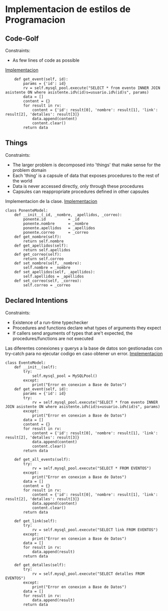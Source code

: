 # Implementacion de estilos de Programacion
## Code-Golf
Constraints:
- As few lines of code as possible

[Implementacion](evento_model.py)
```
    def get_event(self, id):
        params = {'id': id}
        rv = self.mysql_pool.execute("SELECT * from evento INNER JOIN asistente ON where asistente.id%(id)s=usuario.id%(id)s", params)                
        data = []
        content = {}
        for result in rv:
            content = {'id': result[0], 'nombre': result[1], 'link': result[2], 'detalles': result[3]}
            data.append(content)
            content.clear()
        return data
```

## Things
Constraints:

- The larger problem is decomposed into 'things' that make sense for the problem domain
- Each 'thing' is a capsule of data that exposes procedures to the rest of the world
- Data is never accessed directly, only through these procedures
- Capsules can reappropriate procedures defined in other capsules

Implementacion de la clase.
[Implementacion](ponente.py)
```
class PonenteModel:
    def __init__(_id, _nombre, _apellidos, _correo):
        ponente.id          = _id
        ponente.nombre      = _nombre
        ponente.apellidos   = _apellidos
        ponente.correo      = _correo
    def get_nombre(self):
        return self.nombre
    def get_apellidos(self):
        return self.apellidos
    def get_correo(self):
        return self.correo
    def set_nombre(self, _nombre):
        self.nombre = _nombre
    def set_apellidos(self, _apellidos):
        self.apellidos = _apellidos
    def set_correo(self, _correo):
        self.correo = _correo
```

## Declared Intentions
Constraints:
- Existence of a run-time typechecker
- Procedures and functions declare what types of arguments they expect
- If callers send arguments of types that are't expected, the procedures/functions are not executed

Las diferentes conexiones y querys a la base de datos son gestionadas con try-catch para no ejecutar codigo en caso obtener un error.
[Implementacion](evento_model.py)

```
class EventoModel:
    def __init__(self):
        try:
            self.mysql_pool = MySQLPool()
        except:
            print("Error en conexion a Base de Datos")
    def get_event(self, id):
        params = {'id': id}
        try:
            rv = self.mysql_pool.execute("SELECT * from evento INNER JOIN asistente ON where asistente.id%(id)s=usuario.id%(id)s", params)                
        except:
            print("Error en conexion a Base de Datos")
        data = []
        content = {}
        for result in rv:
            content = {'id': result[0], 'nombre': result[1], 'link': result[2], 'detalles': result[3]}
            data.append(content)
            content.clear()
        return data
    
    def get_all_events(self):
        try:
            rv = self.mysql_pool.execute("SELECT * FROM EVENTOS")
        except:
            print("Error en conexion a Base de Datos")
        data = []
        content = {}
        for result in rv:
            content = {'id': result[0], 'nombre': result[1], 'link': result[2], 'detalles': result[3]}
            data.append(content)
            content.clear()
        return data

    def get_link(self):
        try:
            rv = self.mysql_pool.execute("SELECT link FROM EVENTOS")
        except:
            print("Error en conexion a Base de Datos")
        data = []
        for result in rv:
            data.append(result)
        return data

    def get_detalles(self):
        try: 
            rv = self.mysql_pool.execute("SELECT detalles FROM EVENTOS")
        except:
            print("Error en conexion a Base de Datos")
        data = []
        for result in rv:
            data.append(result)
        return data
```